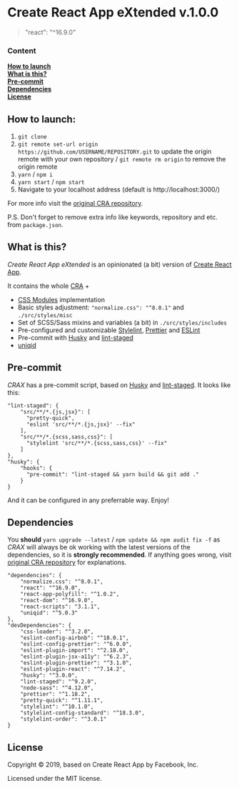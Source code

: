 # Create React App eXtended v.1.0.0

> "react": "^16.9.0"

### Content

**[How to launch](#how-to-launch)**  
**[What is this?](#what-is-this)**  
**[Pre-commit](#pre-commit)**  
**[Dependencies](#dependencies)**  
**[License](#license)**

## How to launch:

1. `git clone`
2. `git remote set-url origin https://github.com/USERNAME/REPOSITORY.git` to update the origin remote with your own repository / `git remote rm origin` to remove the origin remote
3. `yarn` / `npm i`
4. `yarn start` / `npm start`
5. Navigate to your localhost address
   (default is http://localhost:3000/)

For more info visit the [original CRA repository](https://github.com/facebook/create-react-app).

P.S. Don't forget to remove extra info like keywords, repository and etc. from `package.json`.

## What is this?

_Create React App eXtended_ is an opinionated (a bit) version of [Create React App](https://github.com/facebook/create-react-app).

It contains the whole [CRA](https://github.com/facebook/create-react-app) +

- [CSS Modules](https://github.com/css-modules/css-modules) implementation
- Basic styles adjustment: `"normalize.css": "^8.0.1"` and `./src/styles/misc`
- Set of SCSS/Sass mixins and variables (a bit) in `./src/styles/includes`
- Pre-configured and customizable [Stylelint](https://stylelint.io/), [Prettier](https://prettier.io/) and [ESLint](https://eslint.org/)
- Pre-commit with [Husky](https://github.com/typicode/husky) and [lint-staged](https://github.com/okonet/lint-staged)
- [uniqid](https://github.com/adamhalasz/uniqid)

## Pre-commit

_CRAX_ has a pre-commit script, based on [Husky](https://github.com/typicode/husky) and [lint-staged](https://github.com/okonet/lint-staged). It looks like this:

```
"lint-staged": {
    "src/**/*.{js,jsx}": [
      "pretty-quick",
      "eslint 'src/**/*.{js,jsx}' --fix"
    ],
    "src/**/*.{scss,sass,css}": [
      "stylelint 'src/**/*.{scss,sass,css}' --fix"
    ]
},
"husky": {
    "hooks": {
      "pre-commit": "lint-staged && yarn build && git add ."
    }
}
```

And it can be configured in any preferrable way. Enjoy!

## Dependencies

You **should** `yarn upgrade --latest` / `npm update && npm audit fix -f` as _CRAX_ will always be ok working with the latest versions of the dependencies, so it is **strongly recommended**. If anything goes wrong, visit [original CRA repository](https://github.com/facebook/create-react-app) for explanations.

```
"dependencies": {
    "normalize.css": "^8.0.1",
    "react": "^16.9.0",
    "react-app-polyfill": "^1.0.2",
    "react-dom": "^16.9.0",
    "react-scripts": "3.1.1",
    "uniqid": "^5.0.3"
},
"devDependencies": {
    "css-loader": "^3.2.0",
    "eslint-config-airbnb": "^18.0.1",
    "eslint-config-prettier": "^6.0.0",
    "eslint-plugin-import": "^2.18.0",
    "eslint-plugin-jsx-a11y": "^6.2.3",
    "eslint-plugin-prettier": "^3.1.0",
    "eslint-plugin-react": "^7.14.2",
    "husky": "^3.0.0",
    "lint-staged": "^9.2.0",
    "node-sass": "^4.12.0",
    "prettier": "^1.18.2",
    "pretty-quick": "^1.11.1",
    "stylelint": "^10.1.0",
    "stylelint-config-standard": "^18.3.0",
    "stylelint-order": "^3.0.1"
}
```

## License

Copyright © 2019, based on Create React App by Facebook, Inc.

Licensed under the MIT license.
